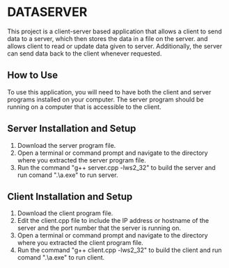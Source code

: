 # DATASERVER

This project is a client-server based application that allows a client to send data to a server, which then stores the data in a file on the server. and allows client to read or update data given to server. Additionally, the server can send data back to the client whenever requested.

## How to Use
To use this application, you will need to have both the client and server programs installed on your computer. The server program should be running on a computer that is accessible to the client.

## Server Installation and Setup
1. Download the server program file.
2. Open a terminal or command prompt and navigate to the directory where you extracted the server program file.
3. Run the command "g++ server.cpp -lws2_32" to build the server and run comand ".\a.exe" to run server.

## Client Installation and Setup
1. Download the client program file.
2. Edit the client.cpp file to include the IP address or hostname of the server and the port number that the server is running on.
3. Open a terminal or command prompt and navigate to the directory where you extracted the client program file.
4. Run the command "g++ client.cpp -lws2_32" to build the client and run comand ".\a.exe" to run client.







